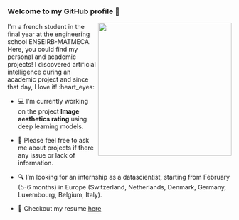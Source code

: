 ### Welcome to my GitHub profile 👋
<img align="right" width="300" height="300" src="https://user-images.githubusercontent.com/56866008/133349806-9cbf1172-a381-4e26-ade8-add52c2c91f8.gif">
I'm a french student in the final year at the engineering school ENSEIRB-MATMECA. Here, you could find my personal and academic projects! I discovered artificial intelligence during an academic project and since that day, I love it! :heart_eyes: 

- :computer: I’m currently working on the project **Image aesthetics rating** using deep learning models.

- 💬 Please feel free to ask me about projects if there any issue or lack of information.

- :mag: I’m looking for an internship as a datascientist, starting from February (5-6 months) in Europe (Switzerland, Netherlands, Denmark, Germany, Luxembourg, Belgium, Italy).

- 📝 Checkout my resume [here](https://github.com/lbrejon/lbrejon/files/7168608/CV_LM_BREJON_Louis.pdf)

<!--
**lbrejon/lbrejon** is a ✨ _special_ ✨ repository because its `README.md` (this file) appears on your GitHub profile.

Here are some ideas to get you started:

- 🔭 I’m currently working on ...
- 🌱 I’m currently learning ...
- 👯 I’m looking to collaborate on ...
- 🤔 I’m looking for help with ...
- 💬 Ask me about ...
- 📫 How to reach me: ...
- 😄 Pronouns: ...
- ⚡ Fun fact: ...


- 📫 How to reach me: https://www.linkedin.com/in/louisbrejon/
- louis.brejon.ia@gmail.com

-->
